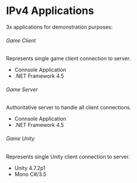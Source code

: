 # IPv4 Applications
3x applications for demonstration purposes:

###### Game Client
Represents single game client connection to server.
- Connsole Application
- .NET Framework 4.5

###### Game Server
Authoritative server to handle all client connections.
- Connsole Application
- .NET Framework 4.5

###### Game Unity
Represents single Unity client connection to server.
- Unity 4.7.2p1 
- Mono C#/3.5 
